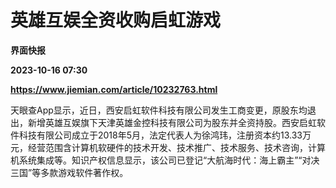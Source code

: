 # 英雄互娱全资收购启虹游戏
**界面快报**

**2023-10-16 07:30**

**https://www.jiemian.com/article/10232763.html**

天眼查App显示，近日，西安启虹软件科技有限公司发生工商变更，原股东均退出，新增英雄互娱旗下天津英雄金控科技有限公司为股东并全资持股。西安启虹软件科技有限公司成立于2018年5月，法定代表人为徐鸿玮，注册资本约13.33万元，经营范围含计算机软硬件的技术开发、技术推广、技术服务、技术咨询，计算机系统集成等。知识产权信息显示，该公司已登记“大航海时代：海上霸主”“对决三国”等多款游戏软件著作权。